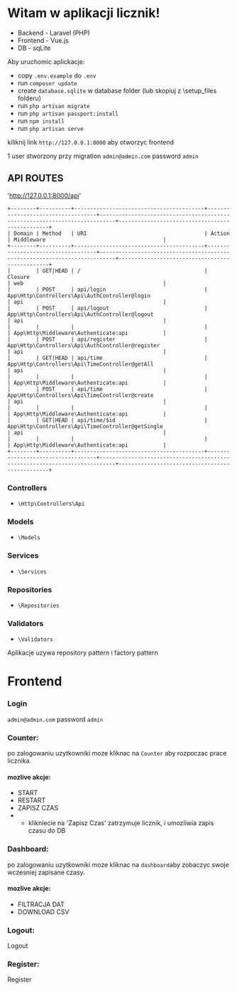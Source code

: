 # Witam w aplikacji licznik!


* Backend - Laravel (PHP)
* Frontend - Vue.js
* DB - sqLite

Aby uruchomic aplickacje:
* copy `.env.example` do `.env`
* run `composer update`
* create `database.sqlite` w database folder (lub skopiuj z \setup_files folderu)
* run `php artisan migrate`
* run `php artisan passport:install`
* run `npm install`
* run `php artisan serve`

kiliknij link `http://127.0.0.1:8000` aby otworzyc frontend 

1 user stworzony przy migration `admin@admin.com` password `admin`

## API ROUTES
'http://127.0.0.1:8000/api'
```
+--------+----------+-----------------------------------------+-----------------------------------+---------------------------------------------------------------------------+------------------------------------------------+
| Domain | Method   | URI                                     | Action                                                                    | Middleware                                     |
+--------+----------+-----------------------------------------+-----------------------------------+---------------------------------------------------------------------------+------------------------------------------------+
|        | GET|HEAD | /                                       | Closure                                                                   | web                                            |
|        | POST     | api/login                               | App\Http\Controllers\Api\AuthController@login                             | api                                            |
|        | POST     | api/logout                              | App\Http\Controllers\Api\AuthController@logout                            | api                                            |
|        |          |                                         |                                                                           | App\Http\Middleware\Authenticate:api           |
|        | POST     | api/register                            | App\Http\Controllers\Api\AuthController@register                          | api                                            |
|        | GET|HEAD | api/time                                | App\Http\Controllers\Api\TimeController@getAll                            | api                                            |
|        |          |                                         |                                                                           | App\Http\Middleware\Authenticate:api           |
|        | POST     | api/time                                | App\Http\Controllers\Api\TimeController@create                            | api                                            |
|        |          |                                         |                                                                           | App\Http\Middleware\Authenticate:api           |
|        | GET|HEAD | api/time/$id                            | App\Http\Controllers\Api\TimeController@getSingle                         | api                                            |
|        |          |                                         |                                                                           | App\Http\Middleware\Authenticate:api           |
+--------+----------+-----------------------------------------+-----------------------------------+---------------------------------------------------------------------------+------------------------------------------------+
```
### Controllers 
* `\Http\Controllers\Api`
### Models
* `\Models`
### Services
* `\Services`
### Repositories
* `\Repositories`
### Validators
* `\Validators`

Aplikacje uzywa repository pattern i factory pattern


# Frontend 

### Login
`admin@admin.com` password `admin`

### Counter:
po zalogowaniu uzytkowniki moze kliknac na `Counter` aby rozpoczac prace licznika.

#### mozlive akcje:

* START
* RESTART
* ZAPISZ CZAS
* * klikniecie na  'Zapisz Czas' zatrzymuje licznik, i umozliwia zapis czasu do DB

### Dashboard:
po zalogowaniu uzytkowniki moze kliknac na `dashboard`aby zobaczyc swoje wczesniej zapisane czasy.

#### mozlive akcje:

* FILTRACJA DAT
* DOWNLOAD CSV

### Logout:
Logout 

### Register:
Register 
